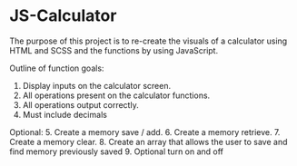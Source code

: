 # JS-Calculator

The purpose of this project is to re-create the visuals of a calculator using HTML and SCSS and the functions by using JavaScript.

Outline of function goals:

1. Display inputs on the calculator screen.
2. All operations present on the calculator functions.
3. All operations output correctly.
4. Must include decimals

Optional: 5. Create a memory save / add. 6. Create a memory retrieve. 7. Create a memory clear. 8. Create an array that allows the user to save and find memory previously saved 9. Optional turn on and off
